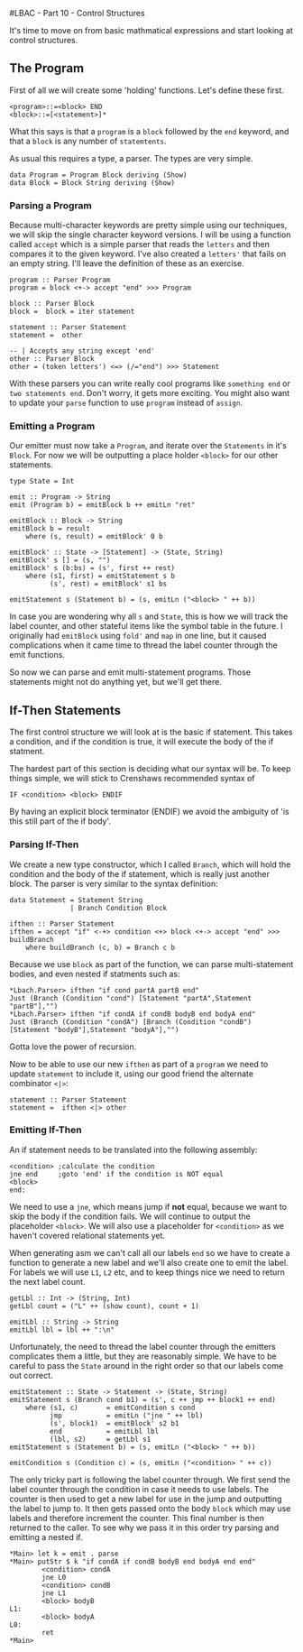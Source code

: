 #LBAC - Part 10 - Control Structures

It's time to move on from basic mathmatical expressions and start looking at control structures.  

## The Program

First of all we will create some 'holding' functions. Let's define these first.

    <program>::=<block> END
    <block>::=[<statement>]*
    
What this says is that a `program` is a `block` followed by the `end` keyword, and that a `block` is any number of `statemtents`.

As usual this requires a type, a parser.  The types are very simple.

    data Program = Program Block deriving (Show)
    data Block = Block String deriving (Show)

### Parsing a Program

Because multi-character keywords are pretty simple using our techniques, we will skip the single character keyword versions. I will be using a function called `accept` which is a simple parser that reads the `letters` and then compares it to the given keyword.  I've also created a `letters'` that fails on an empty string. I'll leave the definition of these as an exercise.

    program :: Parser Program
    program = block <+-> accept "end" >>> Program 
    
    block :: Parser Block
    block =  block = iter statement
    
    statement :: Parser Statement
    statement =  other
    
    -- | Accepts any string except 'end'
    other :: Parser Block
    other = (token letters') <=> (/="end") >>> Statement

With these parsers you can write really cool programs like `something end` or `two statements end`.  Don't worry, it gets more exciting.  You might also want to update your `parse` function to use `program` instead of `assign`.

### Emitting a Program

Our emitter must now take a `Program`, and iterate over the `Statements` in it's `Block`. For now we will be outputting a place holder `<block>` for our other statements.

    type State = Int
    
    emit :: Program -> String
    emit (Program b) = emitBlock b ++ emitLn "ret"
    
    emitBlock :: Block -> String
    emitBlock b = result
        where (s, result) = emitBlock' 0 b

    emitBlock' :: State -> [Statement] -> (State, String)
    emitBlock' s [] = (s, "")
    emitBlock' s (b:bs) = (s', first ++ rest)
        where (s1, first) = emitStatement s b
              (s', rest) = emitBlock' s1 bs
    
    emitStatement s (Statement b) = (s, emitLn ("<block> " ++ b))

In case you are wondering why all `s` and `State`, this is how we will track the label counter, and other stateful items like the symbol table in the future. I originally had `emitBlock` using `fold'` and `map` in one line, but it caused complications when it came time to thread the label counter through the emit functions.  

So now we can parse and emit multi-statement programs.  Those statements might not do anything yet, but we'll get there. 

## If-Then Statements

The first control structure we will look at is the basic if statement.  This takes a condition, and if the condition is true, it will execute the body of the if statment.

The hardest part of this section is deciding what our syntax will be.  To keep things simple, we will stick to Crenshaws recommended syntax of 

    IF <condition> <block> ENDIF
    
By having an explicit block terminator (ENDIF) we avoid the ambiguity of 'is this still part of the if body'.  
    
### Parsing If-Then

We create a new type constructor, which I called `Branch`, which will hold the condition and the body of the if statement, which is really just another block. The parser is very similar to the syntax definition:

    data Statement = Statement String 
                   | Branch Condition Block
                   
    ifthen :: Parser Statement		
    ifthen = accept "if" <-+> condition <+> block <+-> accept "end" >>> buildBranch
        where buildBranch (c, b) = Branch c b
        
Because we use `block` as part of the function, we can parse multi-statement bodies, and even nested if statments such as:

    *Lbach.Parser> ifthen "if cond partA partB end"
    Just (Branch (Condition "cond") [Statement "partA",Statement "partB"],"")
    *Lbach.Parser> ifthen "if condA if condB bodyB end bodyA end"
    Just (Branch (Condition "condA") [Branch (Condition "condB") [Statement "bodyB"],Statement "bodyA"],"")

Gotta love the power of recursion.
    
Now to be able to use our new `ifthen` as part of a `program` we need to update `statement` to include it, using our good friend the alternate combinator `<|>`:

    statement :: Parser Statement
    statement =  ifthen <|> other

### Emitting If-Then

An if statement needs to be translated into the following assembly:

    <condition> ;calculate the condition
    jne end     ;goto 'end' if the condition is NOT equal
    <block>     
    end: 

We need to use a `jne`, which means jump if **not** equal, because we want to skip the body if the condition fails. We will continue to output the placeholder `<block>`.  We will also use a placeholder for `<condition>` as we haven't covered relational statements yet.  
   
When generating asm we can't call all our labels `end` so we have to create a function to generate a new label and we'll also create one to emit the label.  For labels we will use `L1`, `L2` etc, and to keep things nice we need to return the next label count.

    getLbl :: Int -> (String, Int)
    getLbl count = ("L" ++ (show count), count + 1)

    emitLbl :: String -> String
    emitLbl lbl = lbl ++ ":\n"
    
Unfortunately, the need to thread the label counter through the emitters complicates them a little, but they are reasonably simple.  We have to be careful to pass the `State` around in the right order so that our labels come out correct.

    emitStatement :: State -> Statement -> (State, String)
    emitStatement s (Branch cond b1) = (s', c ++ jmp ++ block1 ++ end)
        where (s1, c)       = emitCondition s cond 
              jmp           = emitLn ("jne " ++ lbl)
              (s', block1)  = emitBlock' s2 b1
              end           = emitLbl lbl
              (lbl, s2)     = getLbl s1
    emitStatement s (Statement b) = (s, emitLn ("<block> " ++ b))
        
    emitCondition s (Condition c) = (s, emitLn ("<condition> " ++ c))
    
The only tricky part is following the label counter through.  We first send the label counter through the condition in case it needs to use labels.  The counter is then used to get a new label for use in the jump and outputting the label to jump to. It then gets passed onto the body `block` which may use labels and therefore increment the counter.  This final number is then returned to the caller.  To see why we pass it in this order try parsing and emitting a nested if.

    *Main> let k = emit . parse
    *Main> putStr $ k "if condA if condB bodyB end bodyA end end"
            <condition> condA
            jne L0
            <condition> condB
            jne L1
            <block> bodyB
    L1:
            <block> bodyA
    L0:
            ret
    *Main>